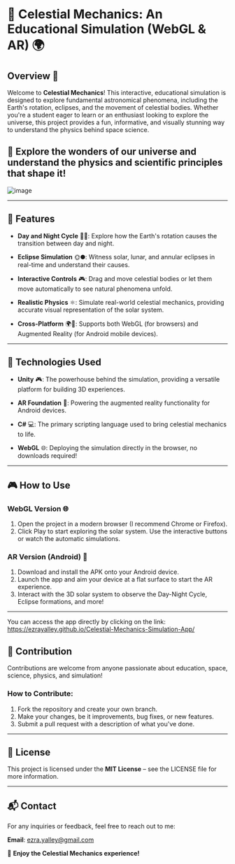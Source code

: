 # 🌌 Celestial Mechanics: An Educational Simulation (WebGL & AR) 🌍

## Overview 🌟
Welcome to **Celestial Mechanics**! This interactive, educational simulation is designed to explore fundamental astronomical phenomena, including the Earth's rotation, eclipses, and the movement of celestial bodies. Whether you're a student eager to learn or an enthusiast looking to explore the universe, this project provides a fun, informative, and visually stunning way to understand the physics behind space science.

🚀 **Explore the wonders of our universe and understand the physics and scientific principles that shape it!**
---

![image](https://github.com/user-attachments/assets/7467a2f3-e85a-4183-a2ca-04264c36793d)


---

## 🌠 Features

- **Day and Night Cycle** 🌅🌙: Explore how the Earth's rotation causes the transition between day and night.
  
- **Eclipse Simulation** 🌞🌑: Witness solar, lunar, and annular eclipses in real-time and understand their causes.
  
- **Interactive Controls** 🎮: Drag and move celestial bodies or let them move automatically to see natural phenomena unfold.
  
- **Realistic Physics** ⚛️: Simulate real-world celestial mechanics, providing accurate visual representation of the solar system.
  
- **Cross-Platform** 🌍📲: Supports both WebGL (for browsers) and Augmented Reality (for Android mobile devices).

---

## 🔧 Technologies Used

- **Unity** 🎮: The powerhouse behind the simulation, providing a versatile platform for building 3D experiences.
  
- **AR Foundation** 📱: Powering the augmented reality functionality for Android devices.
  
- **C#** 💻: The primary scripting language used to bring celestial mechanics to life.
  
- **WebGL** 🌐: Deploying the simulation directly in the browser, no downloads required!

---

## 🎮 How to Use

### WebGL Version 🌐
1. Open the project in a modern browser (I recommend Chrome or Firefox).
2. Click Play to start exploring the solar system. Use the interactive buttons or watch the automatic simulations.

### AR Version (Android) 📱
1. Download and install the APK onto your Android device.
2. Launch the app and aim your device at a flat surface to start the AR experience.
3. Interact with the 3D solar system to observe the Day-Night Cycle, Eclipse formations, and more!

---
You can access the app directly by clicking on the link:
https://ezrayalley.github.io/Celestial-Mechanics-Simulation-App/


## 👥 Contribution
Contributions are welcome from anyone passionate about education, space, science, physics, and simulation!

### How to Contribute:
1. Fork the repository and create your own branch.
2. Make your changes, be it improvements, bug fixes, or new features.
3. Submit a pull request with a description of what you've done.

---

## 📜 License
This project is licensed under the **MIT License** – see the LICENSE file for more information.

---

## 📬 Contact
For any inquiries or feedback, feel free to reach out to me:

**Email**: ezra.yalley@gmail.com

🌟 **Enjoy the Celestial Mechanics experience!**
